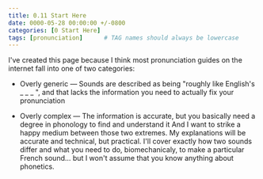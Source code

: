 ```yaml
---
title: 0.11 Start Here
date: 0000-05-28 00:00:00 +/-0800
categories: [0 Start Here]
tags: [pronunciation]      # TAG names should always be lowercase
---
```


I've created this page because I think most pronunciation guides on the internet fall into one of two categories:

- Overly generic — Sounds are described as being "roughly like English's _ _ _ ", and that lacks the information you need to actually fix your pronunciation

- Overly complex — The information is accurate, but you basically need a degree in phonology to find and understand it
And I want to strike a happy medium between those two extremes. My explanations will be accurate and technical, but practical. I'll cover exactly how two sounds differ and what you need to do, biomechanicaly, to make a particular French sound... but I won't assume that you know anything about phonetics.
